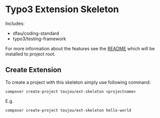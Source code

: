 # Typo3 Extension Skeleton

Includes:
- dfau/coding-standard
- typo3/testing-framework


For more information about the features see the [README](skel/templates/README.md)
which will be installed to project root.

## Create Extension

To create a project with this skeleton simply use following command:

    composer create-project toujou/ext-skeleton <projectname>

E.g. 

    composer create-project toujou/ext-skeleton hello-world
